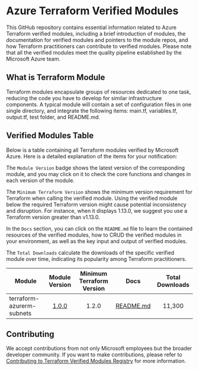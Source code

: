 # Azure Terraform Verified Modules

This GitHub repository contains essential information related to Azure Terraform verified modules, including a brief introduction of modules, the documentation for verified modules and pointers to the module repos, and how Terraform practitioners can contribute to verified modules. Please note that all the verified modules meet the quality pipeline established by the Microsoft Azure team. 

## What is Terraform Module
Terraform modules encapsulate groups of resources dedicated to one task, reducing the code you have to develop for similar infrastructure components. A typical module will contain a set of configuration files in one single directory, and integrate the following items: main.tf, variables.tf, output.tf, test folder, and README.md.

## Verified Modules Table
Below is a table containing all Terraform modules verified by Microsoft Azure. Here is a detailed explanation of the items for your notification: 

The `Module Version` badge shows the latest version of the corresponding module, and you may click on it to check the core functions and changes in each version of the module. 

The `Minimum Terraform Version` shows the minimum version requirement for Terraform when calling the verified module. Using the verified module below the required Terraform version might cause potential inconsistency and disruption. For instance, when it displays 1.13.0, we suggest you use a Terraform version greater than v1.13.0.

In the `Docs` section, you can click on the `README.md` file to learn the contained resources of the verified modules, how to CRUD the verified modules in your environment, as well as the key input and output of verified modules. 

The `Total Downloads` calculate the downloads of the specific verified module over time, indicating its popularity among Terraform practitioners. 


<!-- Begin Module Table -->

| Module                    | Module Version                                              | Minimum Terraform Version | Docs                                                                                                                  |Total Downloads|
| ----------                | :-----------:                                               | :-----------:             |----------                                                                                                            | :-----------: |
| terraform-azurerm-subnets | [1.0.0](https://github.com/Azure/terraform-azurerm-subnets) | 1.2.0                    |[README.md](https://github.com/Azure/terraform-azurerm-subnets/blob/master/README.md)    | 11,300        |



## Contributing

We accept contributions from not only Microsoft employees but the broader developer community. If you want to make contributions, please refer to [Contributing to Terraform Verified Modules Registry](https://github.com/Jingwei-MS/terraform-azure-modules/blob/main/Contribute.md) for more information. 
